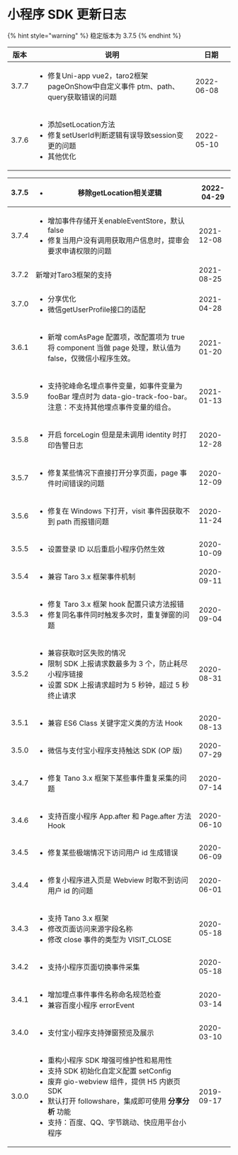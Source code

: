 # 小程序 SDK 更新日志

{% hint style="warning" %}
稳定版本为 3.7.5
{% endhint %}

| 版本    | 说明                                                                                     | 日期         |
| ----- | -------------------------------------------------------------------------------------- | ---------- |
| 3.7.7 | <p></p><ul><li>修复Uni-app vue2，taro2框架pageOnShow中自定义事件 ptm、path、query获取错误的问题</li></ul>  | 2022-06-08 |
| 3.7.6 | <ul><li>添加setLocation方法</li><li>修复setUserId判断逻辑有误导致session变更的问题</li><li>其他优化</li></ul> | 2022-05-10 |

| 3.7.5 | <ul><li>移除getLocation相关逻辑</li></ul>                                                                                                                                                                      | 2022-04-29 |
| ----- | -------------------------------------------------------------------------------------------------------------------------------------------------------------------------------------------------------- | ---------- |
| 3.7.4 | <p></p><ul><li>增加事件存储开关enableEventStore，默认false</li><li>修复当用户没有调用获取用户信息时，提审会要求申请权限的问题</li></ul>                                                                                                          | 2021-12-08 |
| 3.7.2 | 新增对Taro3框架的支持                                                                                                                                                                                            | 2021-08-25 |
| 3.7.0 | <p></p><ul><li>分享优化</li><li>微信getUserProfile接口的适配</li></ul>                                                                                                                                              | 2021-04-28 |
| 3.6.1 | <ul><li>新增 comAsPage 配置项，改配置项为 true 将 component 当做 page 处理，默认值为 false，仅微信小程序生效。</li></ul>                                                                                                                | 2021-01-20 |
| 3.5.9 | <p></p><ul><li>支持驼峰命名埋点事件变量，如事件变量为 fooBar 埋点时为 data-gio-track-foo-bar。 注意：不支持其他埋点事件变量的组合。</li></ul>                                                                                                      | 2021-01-13 |
| 3.5.8 | <ul><li>开启 forceLogin 但是是未调用  identity 时打印告警日志</li></ul>                                                                                                                                                 | 2020-12-28 |
| 3.5.7 | <ul><li>修复某些情况下直接打开分享页面，page 事件时间错误的问题</li></ul>                                                                                                                                                         | 2020-12-09 |
| 3.5.6 | <ul><li>修复在 Windows 下打开，visit 事件因获取不到 path 而报错问题</li></ul>                                                                                                                                               | 2020-11-24 |
| 3.5.5 | <ul><li>设置登录 ID 以后重启小程序仍然生效</li></ul>                                                                                                                                                                    | 2020-10-09 |
| 3.5.4 | <ul><li>兼容 Taro 3.x 框架事件机制</li></ul>                                                                                                                                                                     | 2020-09-11 |
| 3.5.3 | <ul><li>修复 Taro 3.x 框架 hook 配置只读方法报错</li><li>修复同名事件同时触发多次时，重复弹窗的问题</li></ul>                                                                                                                             | 2020-09-04 |
| 3.5.2 | <p></p><ul><li>兼容获取时区失败的情况</li><li>限制 SDK 上报请求数最多为 3 个，防止耗尽小程序链接</li><li>设置 SDK 上报请求超时为 5 秒钟，超过 5 秒终止请求</li></ul>                                                                                        | 2020-08-31 |
| 3.5.1 | <ul><li>兼容 ES6 Class 关键字定义类的方法 Hook</li></ul>                                                                                                                                                            | 2020-08-13 |
| 3.5.0 | <ul><li>微信与支付宝小程序支持触达 SDK (OP 版)</li></ul>                                                                                                                                                               | 2020-07-29 |
| 3.4.7 | <ul><li>修复 Tano 3.x 框架下某些事件重复采集的问题</li></ul>                                                                                                                                                             | 2020-07-14 |
| 3.4.6 | <ul><li>支持百度小程序 App.after 和 Page.after 方法 Hook</li></ul>                                                                                                                                                 | 2020-06-10 |
| 3.4.5 | <ul><li>修复某些极端情况下访问用户 id 生成错误</li></ul>                                                                                                                                                                  | 2020-06-09 |
| 3.4.4 | <ul><li>修复小程序进入页是 Webview 时取不到访问用户 id 的问题</li></ul>                                                                                                                                                      | 2020-06-01 |
| 3.4.3 | <p></p><ul><li>支持 Tano 3.x 框架</li><li>修改页面访问来源字段名称</li><li>修改 close 事件的类型为 VISIT_CLOSE</li></ul>                                                                                                         | 2020-05-18 |
| 3.4.2 | <ul><li>支持小程序页面切换事件采集</li></ul>                                                                                                                                                                          | 2020-05-18 |
| 3.4.1 | <ul><li>增加埋点事件事件名称命名规范检查</li><li>兼容百度小程序 errorEvent </li></ul>                                                                                                                                           | 2020-03-14 |
| 3.4.0 | <ul><li>支付宝小程序支持弹窗预览及展示</li></ul>                                                                                                                                                                        | 2020-03-10 |
| 3.0.0 | <ul><li>重构小程序 SDK 增强可维护性和易用性</li><li>支持 SDK 初始化自定义配置 setConfig</li><li>废弃 gio-webview 组件，提供 H5 内嵌页 SDK</li><li>默认打开 followshare，集成即可使用 <strong>分享分析</strong> 功能</li><li>支持：百度、QQ、字节跳动、快应用平台小程序</li></ul> | 2019-09-17 |
